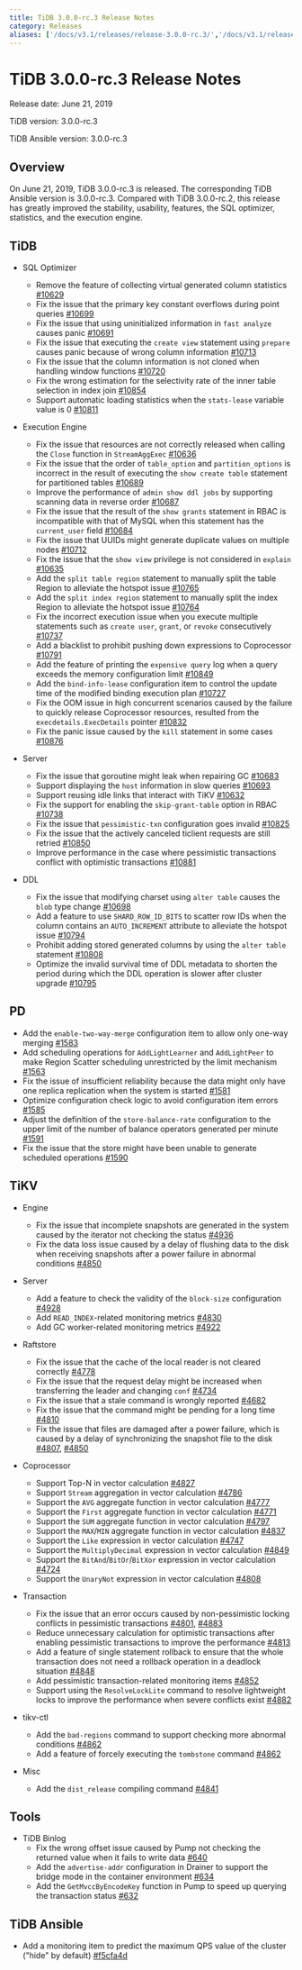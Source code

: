 ```yaml
---
title: TiDB 3.0.0-rc.3 Release Notes
category: Releases
aliases: ['/docs/v3.1/releases/release-3.0.0-rc.3/','/docs/v3.1/releases/3.0.0-rc.3/']
---
```


# TiDB 3.0.0-rc.3 Release Notes

Release date: June 21, 2019

TiDB version: 3.0.0-rc.3

TiDB Ansible version: 3.0.0-rc.3

## Overview

On June 21, 2019, TiDB 3.0.0-rc.3 is released. The corresponding TiDB Ansible version is 3.0.0-rc.3. Compared with TiDB 3.0.0-rc.2, this release has greatly improved the stability, usability, features, the SQL optimizer, statistics, and the execution engine.

## TiDB

+ SQL Optimizer
    - Remove the feature of collecting virtual generated column statistics [#10629](https://github.com/pingcap/tidb/pull/10629)
    - Fix the issue that the primary key constant overflows during point queries [#10699](https://github.com/pingcap/tidb/pull/10699)
    - Fix the issue that using uninitialized information in `fast analyze` causes panic [#10691](https://github.com/pingcap/tidb/pull/10691)
    - Fix the issue that executing the `create view` statement using `prepare` causes panic because of wrong column information [#10713](https://github.com/pingcap/tidb/pull/10713)
    - Fix the issue that the column information is not cloned when handling window functions [#10720](https://github.com/pingcap/tidb/pull/10720)
    - Fix the wrong estimation for the selectivity rate of the inner table selection in index join [#10854](https://github.com/pingcap/tidb/pull/10854)
    - Support automatic loading statistics when the `stats-lease` variable value is 0 [#10811](https://github.com/pingcap/tidb/pull/10811)

+ Execution Engine
    - Fix the issue that resources are not correctly released when calling the `Close` function in `StreamAggExec` [#10636](https://github.com/pingcap/tidb/pull/10636)
    - Fix the issue that the order of `table_option` and `partition_options` is incorrect in the result of executing the `show create table` statement for partitioned tables [#10689](https://github.com/pingcap/tidb/pull/10689)
    - Improve the performance of `admin show ddl jobs` by supporting scanning data in reverse order [#10687](https://github.com/pingcap/tidb/pull/10687)
    - Fix the issue that the result of the `show grants` statement in RBAC is incompatible with that of MySQL when this statement has the `current_user` field [#10684](https://github.com/pingcap/tidb/pull/10684)
    - Fix the issue that UUIDs might generate duplicate values on multiple nodes [#10712](https://github.com/pingcap/tidb/pull/10712)
    - Fix the issue that the `show view` privilege is not considered in `explain` [#10635](https://github.com/pingcap/tidb/pull/10635)
    - Add the `split table region` statement to manually split the table Region to alleviate the hotspot issue [#10765](https://github.com/pingcap/tidb/pull/10765)
    - Add the `split index region` statement to manually split the index Region to alleviate the hotspot issue [#10764](https://github.com/pingcap/tidb/pull/10764)
    - Fix the incorrect execution issue when you execute multiple statements such as `create user`, `grant`, or `revoke` consecutively [#10737](https://github.com/pingcap/tidb/pull/10737)
    - Add a blacklist to prohibit pushing down expressions to Coprocessor [#10791](https://github.com/pingcap/tidb/pull/10791)
    - Add the feature of printing the `expensive query` log when a query exceeds the memory configuration limit [#10849](https://github.com/pingcap/tidb/pull/10849)
    - Add the `bind-info-lease` configuration item to control the update time of the modified binding execution plan [#10727](https://github.com/pingcap/tidb/pull/10727)
    - Fix the OOM issue in high concurrent scenarios caused by the failure to quickly release Coprocessor resources, resulted from the `execdetails.ExecDetails` pointer [#10832](https://github.com/pingcap/tidb/pull/10832)
    - Fix the panic issue caused by the `kill` statement in some cases [#10876](https://github.com/pingcap/tidb/pull/10876)

+ Server
    - Fix the issue that goroutine might leak when repairing GC [#10683](https://github.com/pingcap/tidb/pull/10683)
    - Support displaying the `host` information in slow queries [#10693](https://github.com/pingcap/tidb/pull/10693)
    - Support reusing idle links that interact with TiKV [#10632](https://github.com/pingcap/tidb/pull/10632)
    - Fix the support for enabling the `skip-grant-table` option in RBAC [#10738](https://github.com/pingcap/tidb/pull/10738)
    - Fix the issue that `pessimistic-txn` configuration goes invalid [#10825](https://github.com/pingcap/tidb/pull/10825)
    - Fix the issue that the actively canceled ticlient requests are still retried [#10850](https://github.com/pingcap/tidb/pull/10850)
    - Improve performance in the case where pessimistic transactions conflict with optimistic transactions [#10881](https://github.com/pingcap/tidb/pull/10881)

+ DDL
    - Fix the issue that modifying charset using `alter table` causes the `blob` type change [#10698](https://github.com/pingcap/tidb/pull/10698)
    - Add a feature to use `SHARD_ROW_ID_BITS` to scatter row IDs when the column contains an `AUTO_INCREMENT` attribute to alleviate the hotspot issue [#10794](https://github.com/pingcap/tidb/pull/10794)
    - Prohibit adding stored generated columns by using the `alter table` statement [#10808](https://github.com/pingcap/tidb/pull/10808)
    - Optimize the invalid survival time of DDL metadata to shorten the period during which the DDL operation is slower after cluster upgrade [#10795](https://github.com/pingcap/tidb/pull/10795)

## PD

- Add the `enable-two-way-merge` configuration item to allow only one-way merging [#1583](https://github.com/pingcap/pd/pull/1583)
- Add scheduling operations for `AddLightLearner` and `AddLightPeer` to make Region Scatter scheduling unrestricted by the limit mechanism [#1563](https://github.com/pingcap/pd/pull/1563)
- Fix the issue of insufficient reliability because the data might only have one replica replication when the system is started [#1581](https://github.com/pingcap/pd/pull/1581)
- Optimize configuration check logic to avoid configuration item errors [#1585](https://github.com/pingcap/pd/pull/1585)
- Adjust the definition of the `store-balance-rate` configuration to the upper limit of the number of balance operators generated per minute [#1591](https://github.com/pingcap/pd/pull/1591)
- Fix the issue that the store might have been unable to generate scheduled operations [#1590](https://github.com/pingcap/pd/pull/1590)

## TiKV

+ Engine
    - Fix the issue that incomplete snapshots are generated in the system caused by the iterator not checking the status [#4936](https://github.com/tikv/tikv/pull/4936)
    - Fix the data loss issue caused by a delay of flushing data to the disk when receiving snapshots after a power failure in abnormal conditions [#4850](https://github.com/tikv/tikv/pull/4850)

+ Server
    - Add a feature to check the validity of the `block-size` configuration [#4928](https://github.com/tikv/tikv/pull/4928)
    - Add `READ_INDEX`-related monitoring metrics [#4830](https://github.com/tikv/tikv/pull/4830)
    - Add GC worker-related monitoring metrics [#4922](https://github.com/tikv/tikv/pull/4922)

+ Raftstore
    - Fix the issue that the cache of the local reader is not cleared correctly [#4778](https://github.com/tikv/tikv/pull/4778)
    - Fix the issue that the request delay might be increased when transferring the leader and changing `conf` [#4734](https://github.com/tikv/tikv/pull/4734)
    - Fix the issue that a stale command is wrongly reported [#4682](https://github.com/tikv/tikv/pull/4682)
    - Fix the issue that the command might be pending for a long time [#4810](https://github.com/tikv/tikv/pull/4810)
    - Fix the issue that files are damaged after a power failure, which is caused by a delay of synchronizing the snapshot file to the disk [#4807](https://github.com/tikv/tikv/pull/4807), [#4850](https://github.com/tikv/tikv/pull/4850)

+ Coprocessor
    - Support Top-N in vector calculation [#4827](https://github.com/tikv/tikv/pull/4827)
    - Support `Stream` aggregation in vector calculation [#4786](https://github.com/tikv/tikv/pull/4786)
    - Support the `AVG` aggregate function in vector calculation [#4777](https://github.com/tikv/tikv/pull/4777)
    - Support the `First` aggregate function in vector calculation [#4771](https://github.com/tikv/tikv/pull/4771)
    - Support the `SUM` aggregate function in vector calculation [#4797](https://github.com/tikv/tikv/pull/4797)
    - Support the `MAX`/`MIN` aggregate function in vector calculation [#4837](https://github.com/tikv/tikv/pull/4837)
    - Support the `Like` expression in vector calculation [#4747](https://github.com/tikv/tikv/pull/4747)
    - Support the `MultiplyDecimal` expression in vector calculation [#4849](https://github.com/tikv/tikv/pull/4849 )
    - Support the `BitAnd`/`BitOr`/`BitXor` expression in vector calculation [#4724](https://github.com/tikv/tikv/pull/4724)
    - Support the `UnaryNot` expression in vector calculation [#4808](https://github.com/tikv/tikv/pull/4808)

+ Transaction
    - Fix the issue that an error occurs caused by non-pessimistic locking conflicts in pessimistic transactions [#4801](https://github.com/tikv/tikv/pull/4801), [#4883](https://github.com/tikv/tikv/pull/4883)
    - Reduce unnecessary calculation for optimistic transactions after enabling pessimistic transactions to improve the performance [#4813](https://github.com/tikv/tikv/pull/4813)
    - Add a feature of single statement rollback to ensure that the whole transaction does not need a rollback operation in a deadlock situation [#4848](https://github.com/tikv/tikv/pull/4848)
    - Add pessimistic transaction-related monitoring items [#4852](https://github.com/tikv/tikv/pull/4852)
    - Support using the `ResolveLockLite` command to resolve lightweight locks to improve the performance when severe conflicts exist [#4882](https://github.com/tikv/tikv/pull/4882)

+ tikv-ctl
    - Add the `bad-regions` command to support checking more abnormal conditions [#4862](https://github.com/tikv/tikv/pull/4862)
    - Add a feature of forcely executing the `tombstone` command [#4862](https://github.com/tikv/tikv/pull/4862)

+ Misc
    - Add the `dist_release` compiling command [#4841](https://github.com/tikv/tikv/pull/4841)

## Tools

+ TiDB Binlog
    - Fix the wrong offset issue caused by Pump not checking the returned value when it fails to write data [#640](https://github.com/pingcap/tidb-binlog/pull/640)
    - Add the `advertise-addr` configuration in Drainer to support the bridge mode in the container environment [#634](https://github.com/pingcap/tidb-binlog/pull/634)
    - Add the `GetMvccByEncodeKey` function in Pump to speed up querying the transaction status [#632](https://github.com/pingcap/tidb-binlog/pull/632)

## TiDB Ansible

- Add a monitoring item to predict the maximum QPS value of the cluster ("hide" by default) [#f5cfa4d](https://github.com/pingcap/tidb-ansible/commit/f5cfa4d903bbcd77e01eddc8d31eabb6e6157f73)
